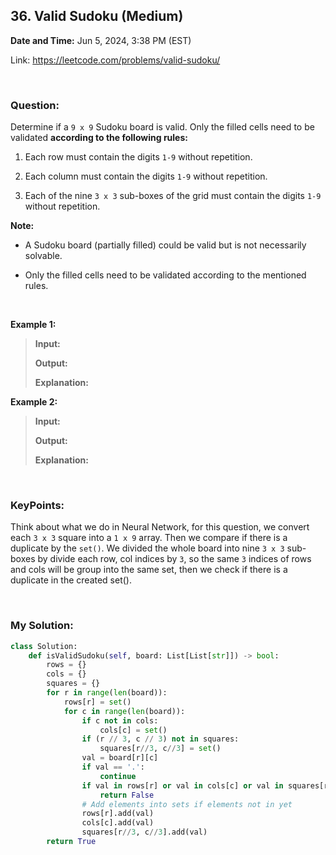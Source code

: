 ## 36. Valid Sudoku (Medium)
**Date and Time:** Jun 5, 2024, 3:38 PM (EST)

Link: https://leetcode.com/problems/valid-sudoku/

<br>

### Question:
Determine if a `9 x 9` Sudoku board is valid. Only the filled cells need to be validated __according to the following rules:__

1. Each row must contain the digits `1-9` without repetition.

2. Each column must contain the digits `1-9` without repetition.

3. Each of the nine `3 x 3` sub-boxes of the grid must contain the digits `1-9` without repetition.

**Note:**

- A Sudoku board (partially filled) could be valid but is not necessarily solvable.

- Only the filled cells need to be validated according to the mentioned rules.

<br>

**Example 1:**
> **Input:**
> 
> **Output:**
>
> **Explanation:**

**Example 2:**
> **Input:**
> 
> **Output:**
>
> **Explanation:**

<br>

### KeyPoints: 
Think about what we do in Neural Network, for this question, we convert each `3 x 3` square into a `1 x 9` array. Then we compare if there is a duplicate by the `set()`. We divided the whole board into nine `3 x 3` sub-boxes by divide each row, col indices by `3`, so the same `3` indices of rows and cols will be group into the same set, then we check if there is a duplicate in the created set().

<br>

### My Solution:
```python
class Solution:
    def isValidSudoku(self, board: List[List[str]]) -> bool:
        rows = {}
        cols = {}
        squares = {}
        for r in range(len(board)):
            rows[r] = set()
            for c in range(len(board)):
                if c not in cols:
                    cols[c] = set()
                if (r // 3, c // 3) not in squares:
                    squares[r//3, c//3] = set()
                val = board[r][c]
                if val == '.':
                    continue
                if val in rows[r] or val in cols[c] or val in squares[r//3, c//3]:
                    return False
                # Add elements into sets if elements not in yet
                rows[r].add(val)
                cols[c].add(val)
                squares[r//3, c//3].add(val)
        return True
```
